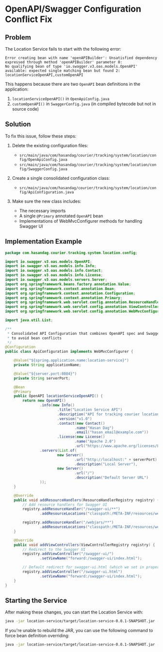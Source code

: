 # OpenAPI/Swagger Configuration Conflict Fix

## Problem

The Location Service fails to start with the following error:

```
Error creating bean with name 'openAPIBuilder': Unsatisfied dependency expressed through method 'openAPIBuilder' parameter 0: 
No qualifying bean of type 'io.swagger.v3.oas.models.OpenAPI' available: expected single matching bean but found 2: 
locationServiceOpenAPI,customOpenAPI
```

This happens because there are two `OpenAPI` bean definitions in the application:

1. `locationServiceOpenAPI()` in `OpenApiConfig.java`
2. `customOpenAPI()` in `SwaggerConfig.java` (in compiled bytecode but not in source code)

## Solution

To fix this issue, follow these steps:

1. Delete the existing configuration files:
    - `src/main/java/com/hasandag/courier/tracking/system/location/config/OpenApiConfig.java`
    - `src/main/java/com/hasandag/courier/tracking/system/location/config/SwaggerConfig.java`

2. Create a single consolidated configuration class:
    - `src/main/java/com/hasandag/courier/tracking/system/location/config/ApiConfiguration.java`

3. Make sure the new class includes:
    - The necessary imports
    - A single `@Primary` annotated `OpenAPI` bean
    - Implementations of WebMvcConfigurer methods for handling Swagger UI

## Implementation Example

```java
package com.hasandag.courier.tracking.system.location.config;

import io.swagger.v3.oas.models.OpenAPI;
import io.swagger.v3.oas.models.info.Info;
import io.swagger.v3.oas.models.info.Contact;
import io.swagger.v3.oas.models.info.License;
import io.swagger.v3.oas.models.servers.Server;
import org.springframework.beans.factory.annotation.Value;
import org.springframework.context.annotation.Bean;
import org.springframework.context.annotation.Configuration;
import org.springframework.context.annotation.Primary;
import org.springframework.web.servlet.config.annotation.ResourceHandlerRegistry;
import org.springframework.web.servlet.config.annotation.ViewControllerRegistry;
import org.springframework.web.servlet.config.annotation.WebMvcConfigurer;

import java.util.List;

/**
 * Consolidated API Configuration that combines OpenAPI spec and Swagger UI config
 * to avoid bean conflicts
 */
@Configuration
public class ApiConfiguration implements WebMvcConfigurer {

    @Value("${spring.application.name:location-service}")
    private String applicationName;

    @Value("${server.port:8084}")
    private String serverPort;

    @Bean
    @Primary
    public OpenAPI locationServiceOpenAPI() {
        return new OpenAPI()
                .info(new Info()
                        .title("Location Service API")
                        .description("API for tracking courier locations")
                        .version("v1.0")
                        .contact(new Contact()
                                .name("Hasan Dag")
                                .email("hasan_email@example.com"))
                        .license(new License()
                                .name("Apache 2.0")
                                .url("https://www.apache.org/licenses/LICENSE-2.0")))
                .servers(List.of(
                        new Server()
                                .url("http://localhost:" + serverPort)
                                .description("Local Server"),
                        new Server()
                                .url("/")
                                .description("Default Server URL")
                ));
    }

    @Override
    public void addResourceHandlers(ResourceHandlerRegistry registry) {
        // Add resource handlers for Swagger UI
        registry.addResourceHandler("/swagger-ui/**")
                .addResourceLocations("classpath:/META-INF/resources/webjars/swagger-ui/4.15.5/");

        registry.addResourceHandler("/webjars/**")
                .addResourceLocations("classpath:/META-INF/resources/webjars/");
    }

    @Override
    public void addViewControllers(ViewControllerRegistry registry) {
        // Redirect to the Swagger UI
        registry.addViewController("/swagger-ui/")
                .setViewName("forward:/swagger-ui/index.html");

        // Default redirect for swagger-ui.html (which we set in properties)
        registry.addViewController("/swagger-ui.html")
                .setViewName("forward:/swagger-ui/index.html");
    }
}
```

## Starting the Service

After making these changes, you can start the Location Service with:

```bash
java -jar location-service/target/location-service-0.0.1-SNAPSHOT.jar --logging.level.net.logstash=OFF
```

If you're unable to rebuild the JAR, you can use the following command to force bean definition overriding:

```bash
java -jar location-service/target/location-service-0.0.1-SNAPSHOT.jar --spring.main.allow-bean-definition-overriding=true --logging.level.net.logstash=OFF
``` 